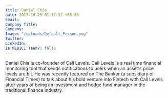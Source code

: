 ```yaml
---
title: Daniel Chia
date: 2017-10-25 01:17:32 +05:30
Email: 
Company Title: 
Company: 
Image: "/uploads/Default_Person.png"
Twitter: 
LinkedIn: 
Is MEDICI Team?: false
---
```


Daniel Chia is co-founder of Call Levels. Call Levels is a real time financial
monitoring tool that sends notifications to users when an asset's price levels are
hit. He was recently featured on The Banker (a subsidiary of Financial Times) to
talk about his bold venture into Fintech with Call Levels after years of being an
investment and hedge fund manager in the traditional finance industry.